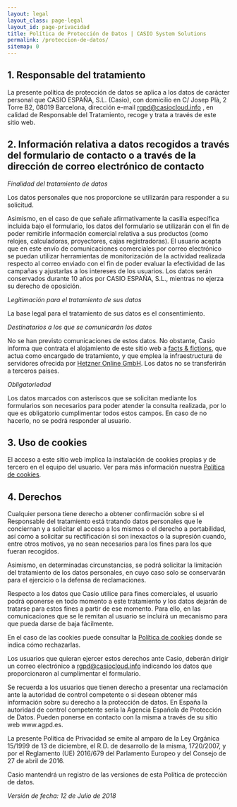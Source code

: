 ```yaml
---
layout: legal
layout_class: page-legal   
layout_id: page-privacidad   
title: Política de Protección de Datos | CASIO System Solutions
permalink: /proteccion-de-datos/
sitemap: 0
---
```

<h2>1. Responsable del tratamiento</h2>

<p>La presente política de protección de datos se aplica a los datos de carácter personal que CASIO ESPAÑA, S.L. (Casio), con domicilio en C/ Josep Plà, 2 Torre B2, 08019 Barcelona, dirección e-mail <a href="mailto:rgpd@casiocloud.info">rgpd@casiocloud.info</a> , en calidad de Responsable del Tratamiento, recoge y trata a través de este sitio web.</p>

<h2>2. Información relativa a datos recogidos a través del formulario de contacto o a través de la dirección de correo electrónico de contacto</h2>

<p><em>Finalidad del tratamiento de datos</em></p>

<p>Los datos personales que nos proporcione se utilizarán para responder a su solicitud.</p>

<p>Asimismo, en el caso de que señale afirmativamente la casilla específica incluida bajo el formulario, los datos del formulario se utilizarán con el fin de poder remitirle información comercial relativa a sus productos (como relojes, calculadoras, proyectores, cajas registradoras). El usuario acepta que en este envío de comunicaciones comerciales por correo electrónico se puedan utilizar herramientas de monitorización de la actividad realizada respecto al correo enviado con el fin de poder evaluar la efectividad de las campañas y ajustarlas a los intereses de los usuarios. Los datos serán conservados durante 10 años por CASIO ESPAÑA, S.L., mientras no ejerza su derecho de oposición.</p>

<p><em>Legitimación para el tratamiento de sus datos</em></p>

<p>La base legal para el tratamiento de sus datos es el consentimiento.</p>

<p><em>Destinatarios a los que se comunicarán los datos</em></p>

<p>No se han previsto comunicaciones de estos datos. No obstante, Casio informa que contrata el alojamiento de este sitio web a <a href="http://www.factsandfictions.net">facts &amp; fictions</a>, que actua como encargado de tratamiento, y que emplea la infraestructura de servidores ofrecida por <a href="https://www.hetzner.de">Hetzner Online GmbH</a>.  Los datos no se transferirán a terceros paises.</p>

<p><em>Obligatoriedad</em></p>
<p>Los datos marcados con asteriscos que se solicitan mediante los formularios son necesarios para poder atender la consulta realizada, por lo que es obligatorio cumplimentar todos estos campos. En caso de no hacerlo, no se podrá responder al usuario.</p>
<h2>3. Uso de cookies</h2>
<p>El acceso a este sitio web implica la instalación de cookies propias y de tercero en el equipo del usuario. Ver para más información nuestra <a href="{{ '/' | prepend: site.data.global.url }}politica-de-cookies">Política de cookies</a>.</p>
<h2>4. Derechos</h2>
<p>Cualquier persona tiene derecho a obtener confirmación sobre si el Responsable del tratamiento está tratando datos personales que le conciernan y a solicitar el acceso a los mismos o el derecho a portabilidad, así como a solicitar su rectificación si son inexactos o la supresión cuando, entre otros motivos, ya no sean necesarios para los fines para los que fueran recogidos.</p>
<p>Asimismo, en determinadas circunstancias, se podrá solicitar la limitación del tratamiento de los datos personales, en cuyo caso solo se conservarán para el ejercicio o la defensa de reclamaciones.</p>
<p>Respecto a los datos que Casio utilice para fines comerciales, el usuario podrá oponerse en todo momento a este tratamiento y los datos dejarán de tratarse para estos fines a partir de ese momento. Para ello, en las comunicaciones que se le remitan al usuario se incluirá un mecanismo para que pueda darse de baja fácilmente.</p>
<p>En el caso de las cookies puede consultar la <a href="{{ '/' | prepend: site.data.global.url }}politica-de-cookies">Política de cookies</a> donde se indica cómo rechazarlas.</p>
<p>Los usuarios que quieran ejercer estos derechos ante Casio, deberán dirigir un correo electrónico a <a href="mailto:rgpd@casiocloud.info">rgpd@casiocloud.info</a> indicando los datos que proporcionaron al cumplimentar el formulario.</p>
<p>Se recuerda a los usuarios que tienen derecho a presentar una reclamación ante la autoridad de control competente o si desean obtener más información sobre su derecho a la protección de datos. En España la autoridad de control competente sería la Agencia Española de Protección de Datos. Pueden ponerse en contacto con la misma a través de su sitio web www.agpd.es.</p>
<p>La presente Política de Privacidad se emite al amparo de la Ley Orgánica 15/1999 de 13 de diciembre, el R.D. de desarrollo de la misma, 1720/2007, y por el Reglamento (UE) 2016/679 del Parlamento Europeo y del Consejo de 27 de abril de 2016.</p>
<p>Casio mantendrá un registro de las versiones de esta Política de protección de datos.</p>
<p><em>Versión de fecha: 12 de Julio de 2018</em></p>	  			
      